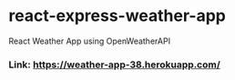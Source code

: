 # react-express-weather-app
React Weather App using OpenWeatherAPI
### Link: https://weather-app-38.herokuapp.com/
